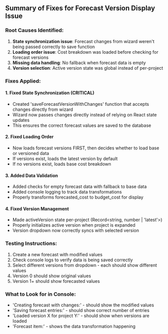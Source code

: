 
## Summary of Fixes for Forecast Version Display Issue

### Root Causes Identified:
1. **State synchronization issue**: Forecast changes from wizard weren't being passed correctly to save function
2. **Loading order issue**: Cost breakdown was loaded before checking for forecast versions
3. **Missing data handling**: No fallback when forecast data is empty
4. **Version selection**: Active version state was global instead of per-project

### Fixes Applied:

#### 1. Fixed State Synchronization (CRITICAL)
- Created 'saveForecastVersionWithChanges' function that accepts changes directly from wizard
- Wizard now passes changes directly instead of relying on React state updates
- This ensures the correct forecast values are saved to the database

#### 2. Fixed Loading Order
- Now loads forecast versions FIRST, then decides whether to load base or versioned data
- If versions exist, loads the latest version by default
- If no versions exist, loads base cost breakdown

#### 3. Added Data Validation
- Added checks for empty forecast data with fallback to base data
- Added console logging to track data transformations
- Properly transforms forecasted_cost to budget_cost for display

#### 4. Fixed Version Management
- Made activeVersion state per-project (Record<string, number | 'latest'>)
- Properly initializes active version when project is expanded
- Version dropdown now correctly syncs with selected version

### Testing Instructions:
1. Create a new forecast with modified values
2. Check console logs to verify data is being saved correctly
3. Select different versions from dropdown - each should show different values
4. Version 0 should show original values
5. Version 1+ should show forecasted values

### What to Look for in Console:
- 'Creating forecast with changes:' - should show the modified values
- 'Saving forecast entries:' - should show correct number of entries
- 'Loaded version X for project Y:' - should show when versions are loaded
- 'Forecast item:' - shows the data transformation happening

